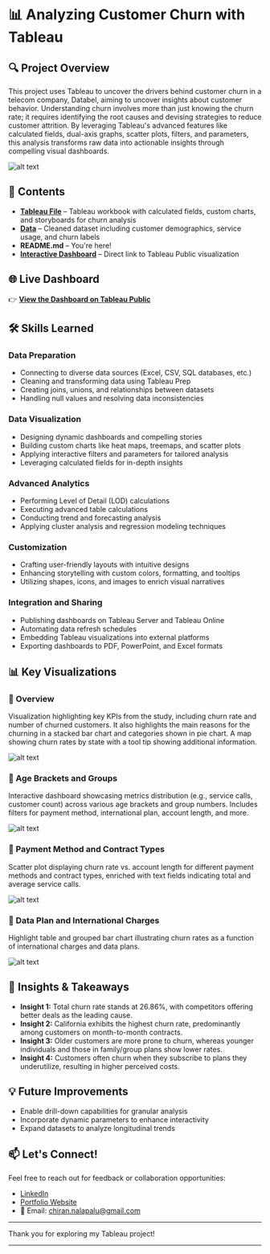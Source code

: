 # 📊 Analyzing Customer Churn with Tableau 

## 🔍 Project Overview

This project uses Tableau to uncover the drivers behind customer churn in a telecom company, Databel, aiming to uncover insights about customer behavior. Understanding churn involves more than just knowing the churn rate; it requires identifying the root causes and devising strategies to reduce customer attrition. By leveraging Tableau's advanced features like calculated fields, dual-axis graphs, scatter plots, filters, and parameters, this analysis transforms raw data into actionable insights through compelling visual dashboards.

![alt text](Screenshot1.png)

## 📁 Contents

- **[Tableau File](Customer_Churn.twbx)** – Tableau workbook with calculated fields, custom charts, and storyboards for churn analysis
- **[Data](Databel-Data.csv)** – Cleaned dataset including customer demographics, service usage, and churn labels
- **README.md** – You're here!
- **[Interactive Dashboard](https://public.tableau.com/app/profile/chiranjeevi.nalapalu/viz/Customer_Churn_17449891659040/Summary)** – Direct link to Tableau Public visualization

## 🌐 Live Dashboard

👉 [**View the Dashboard on Tableau Public**](https://public.tableau.com/app/profile/chiranjeevi.nalapalu/viz/Customer_Churn_17449891659040/Summary)

## 🛠 Skills Learned 

### Data Preparation
- Connecting to diverse data sources (Excel, CSV, SQL databases, etc.)
- Cleaning and transforming data using Tableau Prep
- Creating joins, unions, and relationships between datasets
- Handling null values and resolving data inconsistencies

### Data Visualization
- Designing dynamic dashboards and compelling stories
- Building custom charts like heat maps, treemaps, and scatter plots
- Applying interactive filters and parameters for tailored analysis
- Leveraging calculated fields for in-depth insights

### Advanced Analytics
- Performing Level of Detail (LOD) calculations
- Executing advanced table calculations
- Conducting trend and forecasting analysis
- Applying cluster analysis and regression modeling techniques

### Customization
- Crafting user-friendly layouts with intuitive designs
- Enhancing storytelling with custom colors, formatting, and tooltips
- Utilizing shapes, icons, and images to enrich visual narratives

### Integration and Sharing
- Publishing dashboards on Tableau Server and Tableau Online
- Automating data refresh schedules
- Embedding Tableau visualizations into external platforms
- Exporting dashboards to PDF, PowerPoint, and Excel formats

## 📊 Key Visualizations

### 📍 Overview
Visualization highlighting key KPIs from the study, including churn rate and number of churned customers. It also highlights the main reasons for the churning in a stacked bar chart and categories shown in pie chart. A map showing churn rates by state with a tool tip showing additional information. 

![alt text](Screenshot1.png)

### 📍 Age Brackets and Groups
Interactive dashboard showcasing metrics distribution (e.g., service calls, customer count) across various age brackets and group numbers. Includes filters for payment method, international plan, account length, and more. 

![alt text](Screenshot2.png)

### 📍 Payment Method and Contract Types
Scatter plot displaying churn rate vs. account length for different payment methods and contract types, enriched with text fields indicating total and average service calls.

![alt text](Screenshot2.png)

### 📍 Data Plan and International Charges
Highlight table and grouped bar chart illustrating churn rates as a function of international charges and data plans.

![alt text](Screenshot4.png)

## 🧠 Insights & Takeaways

- **Insight 1:** Total churn rate stands at 26.86%, with competitors offering better deals as the leading cause.
- **Insight 2:** California exhibits the highest churn rate, predominantly among customers on month-to-month contracts.
- **Insight 3:** Older customers are more prone to churn, whereas younger individuals and those in family/group plans show lower rates.
- **Insight 4:** Customers often churn when they subscribe to plans they underutilize, resulting in higher perceived costs.

## 💡 Future Improvements

- Enable drill-down capabilities for granular analysis
- Incorporate dynamic parameters to enhance interactivity
- Expand datasets to analyze longitudinal trends

## 📫 Let's Connect!

Feel free to reach out for feedback or collaboration opportunities:

- [LinkedIn](https://www.linkedin.com/in/nalapalu/)
- [Portfolio Website](https://www.datascienceportfol.io/nalapalu)
- 📧 Email: [chiran.nalapalu@gmail.com](mailto:chiran.nalapalu@gmail.com)

---

Thank you for exploring my Tableau project!

---
